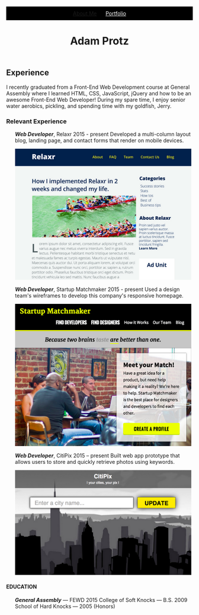 <!DOCTYPE html>
<head>
  <link href="/normalize.css" rel="stylesheet">
  <style>
     header {
        text-align: center;
     }
     ul {
        padding: 10px;
        background: black;
     }
     li {
        display: inline;
        padding: 0px 10px 0px 10px
     }
     a {
       color: white;
       }
       article {
       max-width: 500px;
       padding: 20px
       margin: 0auto;
       }
       @media (max-width: 500px {
       body {
       background: white;
       }
       h1 {
         font-size: 36px;
      }
      li {
        display: block;
        padding: 5px;
      }
     }
       
  </style>
   </head>
   <body>
    <header>
    <ul>
    <li><a href="">About Me</a> </li>
    <li><a href="#">Portfolio</a></li>
    </ul>
    <h1>Adam Protz</h1>
    </header>
<h2>Experience</h2>
				
I recently graduated from a Front-End Web Development course at General Assembly where I learned HTML, CSS, JavaScript, jQuery and how to be an awesome Front-End Web Developer! During my spare time, I enjoy senior water aerobics, pickling, and spending time with my goldfish, Jerry.

<article>		
<h3>Relevant Experience</h3>
	<ol>
<i><b>Web Developer</b></i>, Relaxr 2015 - present
Developed a multi-column layout blog, landing page, and contact forms that render on mobile devices.
<p><img src="relaxr_deliverable.png"></p>

<i><b>Web Developer</i></b>, Startup Matchmaker 2015 - present
Used a design team's wireframes to develop this company's responsive homepage.
<p><img src="startup_matchmaker_deliverable.png"></p>

<i><b>Web Developer</i></b>, CitiPix 2015 – present
Built web app prototype that allows users to store and quickly retrieve photos using keywords.
<p><img src="citipix_deliverable.png"></p>
</ol>
</article>

<h4>EDUCATION</h4>
<ol>
<b><i>General Assembly</b></i> — FEWD 2015
College of Soft Knocks — B.S. 2009
School of Hard Knocks — 2005 (Honors)
</ol>

